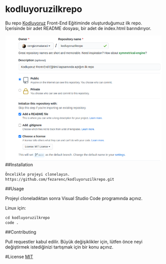 # kodluyoruzilkrepo
Bu repo [Kodluyoruz](https://kodluyoruz.org/tr/kodluyoruz/) Front-End Eğitiminde oluşturduğumuz ilk repo. İçerisinde bir adet README dosyası, bir adet de index.html barındırıyor.

![resim](https://github.com/Kodluyoruz/taskforce/blob/main/git/odev1/figures/github.png?raw=true)
##Installation
```
Öncelikle projeyi clonelayın. https://github.com/fezarenc/kodluyoruzilkrepo.git
```
##Usage

Projeyi cloneladıktan sonra Visual Studio Code programında açınız.

Linux için:

``` 
cd kodluyoruzilkrepo
code . 
```
##Contributing

Pull requestler kabul edilir. Büyük değişiklikler için, lütfen önce neyi değiştirmek istediğinizi tartışmak için bir konu açınız.

#License
[MIT](https://choosealicense.com/licenses/mit/)